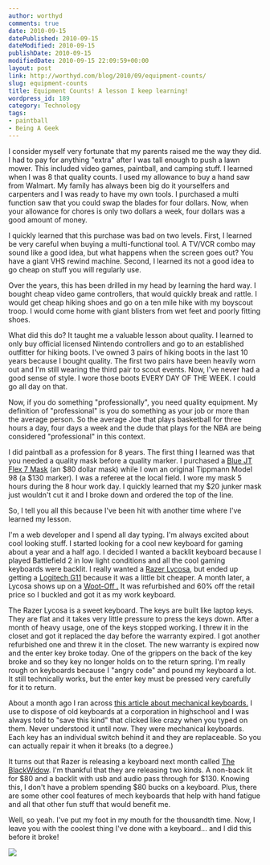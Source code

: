 ```yaml
---
author: worthyd
comments: true
date: 2010-09-15 
datePublished: 2010-09-15  
dateModified: 2010-09-15 
publishDate: 2010-09-15  
modifiedDate: 2010-09-15 22:09:59+00:00
layout: post
link: http://worthyd.com/blog/2010/09/equipment-counts/
slug: equipment-counts
title: Equipment Counts! A lesson I keep learning!
wordpress_id: 189
category: Technology
tags:
- paintball
- Being A Geek
---
```


I consider myself very fortunate that my parents raised me the way they did.  I had to pay for anything "extra" after I was tall enough to push a lawn mower.  This included video games, paintball, and camping stuff.   I learned when I was 8 that quality counts.  I used my allowance to buy a hand saw from Walmart.  My family has always been big do it yourselfers and carpenters and I was ready to have my own tools.  I purchased a multi function saw that you could swap the blades for four dollars.  Now, when your allowance for chores is only two dollars a week, four dollars was a good amount of money.  

I quickly learned that this purchase was bad on two levels. First, I learned be very careful when buying a multi-functional tool.  A TV/VCR combo may sound like a good idea,  but what happens when the screen goes out? You have a giant VHS rewind machine. Second, I learned its not a good idea to go cheap on stuff you will regularly use.  

Over the years, this has been drilled in my head by learning the hard way.  I bought cheap video game controllers, that would quickly break and rattle. I would get cheap hiking shoes and go on a ten mile hike with my boyscout troop.  I would come home with giant blisters from wet feet and poorly fitting shoes.  

What did this do? It taught me a valuable lesson about quality. I learned to only buy official licensed Nintendo controllers and go to an established outfitter for hiking boots.  I've owned 3 pairs of hiking boots in the last 10 years because I bought quality.  The first two pairs have been heavily worn out and I'm still wearing the third pair to scout events. Now, I've never had a good sense of style.  I wore those boots EVERY DAY OF THE WEEK.  I could go all day on that.
<!-- more -->
Now, if you do something "professionally", you need quality equipment.  My definition of "professional" is you do something as your job or more than the average person.  So the average Joe that plays basketball for three hours a day, four days a week and the dude that plays for the NBA are being considered "professional" in this context.

I did paintball as a profession for 8 years.  The first thing I learned was that you needed a quality mask before a quality marker.   I purchased a [Blue JT Flex 7 Mask](http://www.pbreview.com/products/reviews/?sort=new&prod=167&page=35) (an $80 dollar mask) while I own an original Tippmann Model 98 (a $130 marker).  I was a referee at the local field.  I wore my mask 5 hours during the 8 hour work day.  I quickly learned that my $20 junker mask just wouldn't cut it and I broke down and ordered the top of the line.

So, I tell you all this because I've been hit with another time where I've learned my lesson. 

I'm a web developer and I spend all day typing.  I'm always excited about cool looking stuff.   I started looking for a cool new keyboard for gaming about a year and a half ago.  I decided I wanted a backlit keyboard because I played Battlefield 2 in low light conditions and all the cool gaming keyboards were backlit. I really wanted a [Razer Lycosa](http://store.razerzone.com/store/razerusa/en_US/pd/productID.169417800/categoryId.35156900), but ended up getting a [Logitech G11](http://www.amazon.com/Logitech-Gaming-Keyboard-Black-Silver/dp/B000GP844S) because it was a little bit cheaper.  A month later, a Lycosa shows up on a [ Woot-Off .](http://woot.com/WhatIsWoot.aspx#q9)  It was refurbished and 60% off the retail price so I buckled and got it as my work keyboard.

The Razer Lycosa is a sweet keyboard.  The keys are built like laptop keys.  They are flat and it takes very little pressure to press the keys down.  After a month of heavy usage, one of the keys stopped working.  I threw it in the closet and got it replaced the day before the warranty expired.  I got another refurbished one and threw it in the closet.  The new warranty is expired now and the enter key broke today.  One of the grippers on the back of the key broke and so they key no longer holds on to the return spring.  I'm really rough on keyboards because I "angry code" and pound my keyboard a lot.  It still technically works, but the enter key must be pressed very carefully for it to return.  

About a month ago I ran across [this article about mechanical keyboards.](http://www.overclock.net/computer-peripherals/491752-mechanical-keyboard-guide.html)  I use to dispose of old keyboards at a corporation in highschool and I was always told to "save this kind" that clicked like crazy when you typed on them. Never understood it until now.  They were mechanical keyboards.  Each key has an individual switch behind it and they are replaceable. So you can actually repair it when it breaks (to a degree.)

It turns out that Razer is releasing a keyboard next month called [The BlackWidow](http://www2.razerzone.com/blackwidow/).  I'm thankful that they are releasing two kinds.  A non-back lit for $80 and a backlit with usb and audio pass through for $130.  Knowing this, I don't have a problem spending $80 bucks on a keyboard.  Plus, there are some other cool features of mech keyboards that help with hand fatigue and all that other fun stuff that would benefit me.

Well, so yeah. I've put my foot in my mouth for the thousandth time.  Now, I leave you with the coolest thing I've done with a keyboard... and I did this before it broke!

[![](http://blog.worthyd.com/wp-content/uploads/2010/09/worthydkeyboard-300x114.jpg)](http://blog.worthyd.com/wp-content/uploads/2010/09/worthydkeyboard.jpg)
